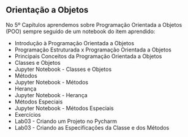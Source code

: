 ## Orientação a Objetos

No 5º Capítulos aprendemos sobre Programação Orientada a Objetos (POO) sempre seguido de um notebook do item aprendido:

<ul>
  <li>Introdução à Programação Orientada a Objetos</li>
  <li>Programação Estruturada x Programação Orientada a Objetos</li>
  <li>Principais Conceitos da Programação Orientada a Objetos</li>
  <li>Classes e Objetos</li>
  <li>Jupyter Notebook - Classes e Objetos</li>
  <li>Métodos</li>
  <li>Jupyter Notebook - Métodos</li>
  <li>Herança</li>
  <li>Jupyter Notebook - Herança</li>
  <li>Métodos Especiais</li>
  <li>Jupyter Notebook - Métodos Especiais</li>
  <li>Exercícios</li>
  <li>Lab03 - Criando um Projeto no Pycharm</li>
  <li>Lab03 - Criando as Especificações da Classe e dos Métodos</li>
</ul>